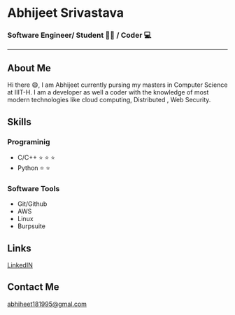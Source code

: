 # Abhijeet Srivastava 
### Software Engineer/ Student 👨‍🎓 / Coder 💻
---
## About Me
Hi there :smile:, I am Abhijeet currently pursing my masters in Computer Science at IIIT-H. I am a developer as well a coder with the knowledge of most modern technologies like cloud computing, Distributed , Web Security.

## Skills

### Programinig
- C/C++ :star: :star: :star: 
- Python :star: :star:

### Software Tools
- Git/Github
- AWS
- Linux
- Burpsuite

## Links
[LinkedIN](https://in.linkedin.com/in/abhijeet-srivastava-747748155)


## Contact Me
[abhiheet181995@gmal.com](mailto:abhijeet181995@gmail.com)




<!--
**abhijeet181995/abhijeet181995** is a ✨ _special_ ✨ repository because its `README.md` (this file) appears on your GitHub profile.

Here are some ideas to get you started:

- 🔭 I’m currently working on ...
- 🌱 I’m currently learning ...
- 👯 I’m looking to collaborate on ...
- 🤔 I’m looking for help with ...
- 💬 Ask me about ...
- 📫 How to reach me: ...
- 😄 Pronouns: ...
- ⚡ Fun fact: ...
-->
